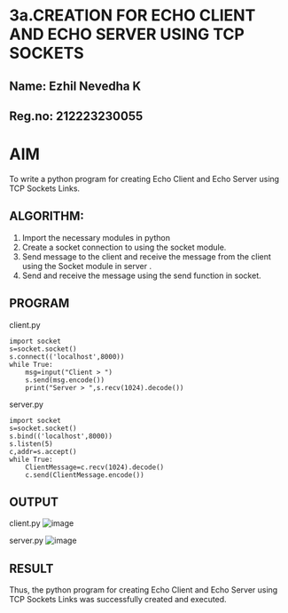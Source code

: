 # 3a.CREATION FOR ECHO CLIENT AND ECHO SERVER USING TCP SOCKETS
## Name: Ezhil Nevedha K
## Reg.no: 212223230055
# AIM
To write a python program for creating Echo Client and Echo Server using TCP
Sockets Links.
## ALGORITHM:
1. Import the necessary modules in python
2. Create a socket connection to using the socket module.
3. Send message to the client and receive the message from the client using the Socket module in
 server .
4. Send and receive the message using the send function in socket.
## PROGRAM
client.py
```
import socket
s=socket.socket()
s.connect(('localhost',8000))
while True:
    msg=input("Client > ")
    s.send(msg.encode())
    print("Server > ",s.recv(1024).decode())
```
server.py
```
import socket
s=socket.socket()
s.bind(('localhost',8000))
s.listen(5)
c,addr=s.accept()
while True:
    ClientMessage=c.recv(1024).decode()
    c.send(ClientMessage.encode())
```
## OUTPUT
client.py
![image](https://github.com/user-attachments/assets/1b9a3b75-1571-4244-ae06-e27b866282c8)

server.py
![image](https://github.com/user-attachments/assets/47376ec0-2348-4392-b966-99061b9be9d1)

## RESULT
Thus, the python program for creating Echo Client and Echo Server using TCP Sockets Links 
was successfully created and executed.
